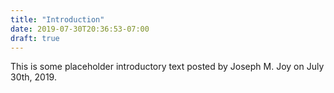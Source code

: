 ```yaml
---
title: "Introduction"
date: 2019-07-30T20:36:53-07:00
draft: true
---
```

This is some placeholder introductory text posted by Joseph M. Joy on July 30th, 2019.
